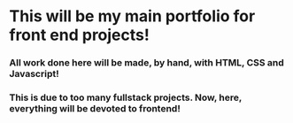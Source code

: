 # This will be my main portfolio for front end projects!

### All work done here will be made, by hand, with HTML, CSS and Javascript!

### This is due to too many fullstack projects. Now, here, everything will be devoted to frontend!
